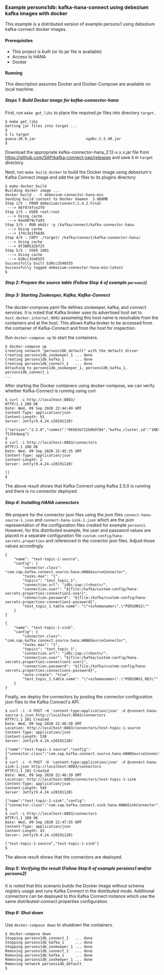 ### Example persons1db: kafka-hana-connect using debezium kafka images with docker

This example is a distributed version of example persons1 using debezium kafka-connect docker images.

#### Prerequisites

- This project is built (or its jar file is available)
- Access to HANA
- Docker

#### Running

This description assumes Docker and Docker-Compose are available on local machine. 

##### Steps 1: Build Docker image for kafka-connector-hana

First, run `make get_libs` to place the required jar files into directory `target`.

```
$ make get_libs
Getting jar files into target ...
$
$ ls target 
guava-20.0.jar                       ngdbc-2.5.49.jar
$
```

Download the appropriate kafka-connector-hana_2.12-x.x.x.jar file from https://github.com/SAP/kafka-connect-sap/releases and save it in `target` directory.


Next, run `make build_docker` to build the Docker image using debezium's Kafka Connect image and add the jar files to its plugins directory.


```
$ make docker_build
Building docker image ...
docker build . -t debezium-connector-hana-min
Sending build context to Docker daemon  3.868MB
Step 1/5 : FROM debezium/connect:1.4.2.Final
 ---> 66f074fce2f0
Step 2/5 : USER root:root
 ---> Using cache
 ---> 64a9079cfa93
Step 3/5 : RUN mkdir -p /kafka/connect/kafka-connector-hana
 ---> Using cache
 ---> 174c3e1fb6db
Step 4/5 : COPY ./target/ /kafka/connect/kafka-connector-hana/
 ---> Using cache
 ---> 8f300532bf25
Step 5/5 : USER 1001
 ---> Using cache
 ---> b38cc3546555
Successfully built b38cc3546555
Successfully tagged debezium-connector-hana-min:latest
$ 
```

##### Step 2: Prepare the source table (Follow Step 4 of example `persons1`)

##### Step 3: Starting Zookeeper, Kafka, Kafka-Connect

The docker-compose.yaml file defines zookeeper, kafka, and connect services. It is noted that Kafka broker uses its advertised host set to `host.docker.internal:9092` assumeing this host name is resolvable from the containers and at the host. This allows Kafka broker to be accessed from the container of Kafka-Connect and from the host for inspection.

Run `docker-compose up` to start the containers.

```
$ docker-compose up
Creating network "persons1db_default" with the default driver
Creating persons1db_zookeeper_1 ... done
Creating persons1db_kafka_1     ... done
Creating persons1db_connect_1   ... done
Attaching to persons1db_zookeeper_1, persons1db_kafka_1, persons1db_connect_1
...
```

After starting the Docker containers using docker-compose, we can verify whether Kafka-Connect is running using curl.

```
$ curl -i http://localhost:8083/
HTTP/1.1 200 OK
Date: Wed, 09 Sep 2020 22:44:49 GMT
Content-Type: application/json
Content-Length: 91
Server: Jetty(9.4.24.v20191120)

{"version":"2.5.0","commit":"66563e712b0b9f84","kafka_cluster_id":"1NEvm9a4TW2t-f5Jkk4peg"}
$
$ curl -i http://localhost:8083/connectors
HTTP/1.1 200 OK
Date: Wed, 09 Sep 2020 22:45:35 GMT
Content-Type: application/json
Content-Length: 2
Server: Jetty(9.4.24.v20191120)

[]
$
```

The above result shows that Kafka Connect using Kafka 2.5.0 is running and there is no connector deployed.

##### Step 4: Installing HANA connectors

We prepare for the connector json files using the json files `connect-hana-source-1.json` and `connect-hana-sink-1.json` which are the json representation of the configuration files created for example `persons1`. However, for this distributed example, the user and password values are placed in a separate configuration file `custom-config/hana-secrets.properties` and referenced in the conector json files. Adjust those values accordingly.

```
{
    "name": "test-topic-1-source",
    "config": {
        "connector.class": "com.sap.kafka.connect.source.hana.HANASourceConnector",
        "tasks.max": "1",
        "topics": "test_topic_1",
        "connection.url": "jdbc:sap://<host>/",
        "connection.user": "${file:/kafka/custom-config/hana-secrets.properties:connection1-user}",
        "connection.password": "${file:/kafka/custom-config/hana-secrets.properties:connection1-password}",
        "test_topic_1.table.name": "\"<schemaname>\".\"PERSONS1\""
    }
}
```

```
{
    "name": "test-topic-1-sink",
    "config": {
        "connector.class": "com.sap.kafka.connect.source.hana.HANASourceConnector",
        "tasks.max": "1",
        "topics": "test_topic_1",
        "connection.url": "jdbc:sap://<host>/",
        "connection.user": "${file:/kafka/custom-config/hana-secrets.properties:connection1-user}",
        "connection.password": "${file:/kafka/custom-config/hana-secrets.properties:connection1-password}",
        "auto.create": "true",
        "test_topic_1.table.name": "\"<schemaname>\".\"PERSONS1_RES\""
    }
}
```

Finally, we deploy the connectors by posting the connector configuration json files to the Kafka Connect's API.

```
$ curl -i -X POST -H 'content-type:application/json' -d @connect-hana-source-1.json http://localhost:8083/connectors
HTTP/1.1 201 Created
Date: Wed, 09 Sep 2020 22:46:30 GMT
Location: http://localhost:8083/connectors/test-topic-1-source
Content-Type: application/json
Content-Length: 530
Server: Jetty(9.4.24.v20191120)

{"name":"test-topic-1-source","config":{"connector.class":"com.sap.kafka.connect.source.hana.HANASourceConnector","tasks.max":"1","topics":"test_topic_1","connection.url":"jdbc:sap://...
$
$ curl -i -X POST -H 'content-type:application/json' -d @connect-hana-sink-1.json http://localhost:8083/connectors
HTTP/1.1 201 Created
Date: Wed, 09 Sep 2020 22:46:39 GMT
Location: http://localhost:8083/connectors/test-topic-1-sink
Content-Type: application/json
Content-Length: 545
Server: Jetty(9.4.24.v20191120)

{"name":"test-topic-1-sink","config":{"connector.class":"com.sap.kafka.connect.sink.hana.HANASinkConnector","tasks.max":"1","topics":"test_topic_1","connection.url":"jdbc:sap://...
$
$ curl -i http://localhost:8083/connectors
HTTP/1.1 200 OK
Date: Wed, 09 Sep 2020 22:47:35 GMT
Content-Type: application/json
Content-Length: 43
Server: Jetty(9.4.24.v20191120)

["test-topic-1-source","test-topic-1-sink"]
$
```

The above result shows that the connectors are deployed.

##### Step 5: Verifying the result (Follow Step 6 of example persions1 and/or persons2)

It is noted that this scenario builds the Docker image without schema registry usage and runs Kafka Connect in the distributed mode. Additional connectors can be deployed to this Kafka Connect instance which use the same distributed-connect.properties configuration.

##### Step 6: Shut down

Use `docker-compose down` to shutdown the containers.

```
$ docker-compose down
Stopping persons1db_connect_1   ... done
Stopping persons1db_kafka_1     ... done
Stopping persons1db_zookeeper_1 ... done
Removing persons1db_connect_1   ... done
Removing persons1db_kafka_1     ... done
Removing persons1db_zookeeper_1 ... done
Removing network persons1db_default
$ 
```
